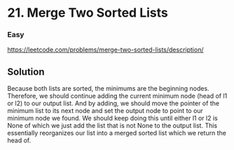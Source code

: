 # 21. Merge Two Sorted Lists

### Easy

https://leetcode.com/problems/merge-two-sorted-lists/description/

## Solution

Because both lists are sorted, the minimums are the beginning nodes. Therefore, we should continue adding the current minimum node (head of l1 or l2) to our output list. And by adding, we should move the pointer of the minimum list to its next node and set the output node to point to our minimum node we found. We should keep doing this until either l1 or l2 is None of which we just add the list that is not None to the output list. This essentially reorganizes our list into a merged sorted list which we return the head of.